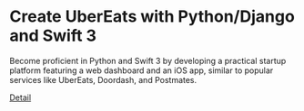 # Create UberEats with Python/Django and Swift 3

Become proficient in Python and Swift 3 by developing a practical startup platform featuring a web dashboard and an iOS app, similar to popular services like UberEats, Doordash, and Postmates. 

[Detail](https://eduitfree.com/courses/create-ubereats-with-python-django-and-swift-3)